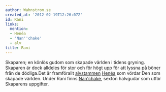 ```yaml
---
author: Wahnstrom.se
created_at: '2012-02-19T12:26:07Z'
id: Rani
links:
  mention:
  - Henéa
  - 'Nan''chake'
  - alv
title: Rani
---
```


Skaparen; en könlös gudom som skapade världen i tidens gryning. Skaparen är dock alldeles för stor
och för högt upp för att lyssna på böner från de dödliga.Det är framförallt [alvstammen][] [Henéa]
som vördar Den som skapade världen. Under Rani finns [Nan'chake], sexton halvgudar som utför
Skaparens uppgifter.

  [alvstammen]: alv
  [Henéa]: Henéa
  [Nan'chake]: Nanchake